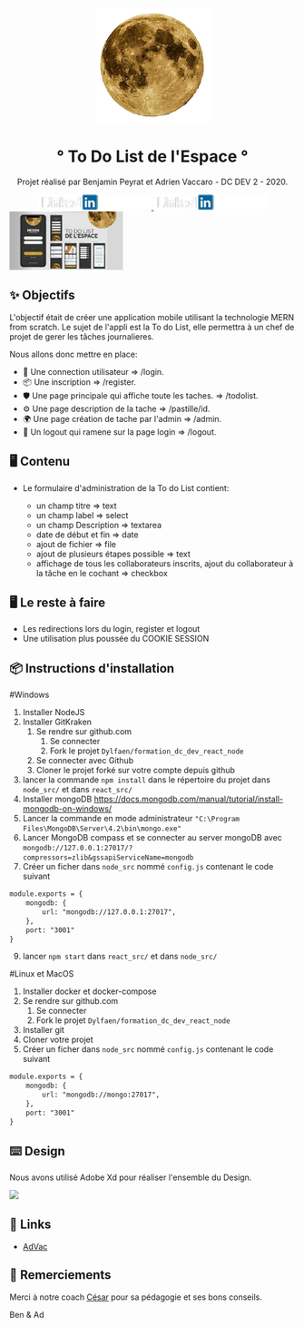 <p align="center">
    <img width="200" src="react_src\src\images\moon.png">
</p>

<h1 align="center">° To Do List de l'Espace °</h1>

<div align="center">

Projet réalisé par Benjamin Peyrat et Adrien Vaccaro - DC DEV 2 - 2020.

<a href="https://www.linkedin.com/in/benjamin-peyrat-4731a3174/">
    <img width="200" src=react_src\src\images\lkd-ben.png>
</a>
<a href="https://www.linkedin.com/in/adrien-vaccaro/">
    <img width="200" src=react_src\src\images\lkd-ad.png>
</a>

</div>

<img width="200" src="react_src\src\images\vue-readme.png">


## ✨ Objectifs

L'objectif était de créer une application mobile utilisant la technologie MERN from scratch.
Le sujet de l'appli est la To do List, elle permettra à un chef de projet de gerer les tâches journalieres.

Nous allons donc mettre en place:

- 🌈 Une connection utilisateur => /login.
- 📦 Une inscription => /register.
- 🛡 Une page principale qui affiche toute les taches. => /todolist.
- ⚙️ Une page description de la tache => /pastille/id.
- 🌍 Une page création de tache par l'admin => /admin.
- 🎨 Un logout qui ramene sur la page login => /logout.

## 🖥 Contenu

- Le formulaire d'administration de la To do List contient:

  - un champ titre => text
  - un champ label  => select
  - un champ Description => textarea
  - date de début et fin => date
  - ajout de fichier => file
  - ajout de plusieurs étapes possible => text
  - affichage de tous les collaborateurs inscrits, ajout du collaborateur à la tâche en le cochant => checkbox

## 🖥 Le reste à faire

- Les redirections lors du login, register et logout
- Une utilisation plus poussée du COOKIE SESSION


## 📦 Instructions d'installation

#Windows

1. Installer NodeJS
2. Installer GitKraken
    1. Se rendre sur github.com
        1. Se connecter
        2. Fork le projet `Dylfaen/formation_dc_dev_react_node`
    1. Se connecter avec Github
    2. Cloner le projet forké sur votre compte depuis github
3. lancer la commande `npm install` dans le répertoire du projet dans `node_src/` et dans `react_src/`
4. Installer mongoDB https://docs.mongodb.com/manual/tutorial/install-mongodb-on-windows/
5. Lancer la commande en mode administrateur `"C:\Program Files\MongoDB\Server\4.2\bin\mongo.exe"`
6. Lancer MongoDB compass et se connecter au server mongoDB avec `mongodb://127.0.0.1:27017/?compressors=zlib&gssapiServiceName=mongodb`
7. Créer un ficher dans `node_src` nommé `config.js` contenant le code suivant 
```
module.exports = {
    mongodb: {
        url: "mongodb://127.0.0.1:27017",
    },
    port: "3001"
}
```
9. lancer `npm start` dans `react_src/` et dans `node_src/`


#Linux et MacOS
1. Installer docker et docker-compose
2. Se rendre sur github.com
    1. Se connecter
    2. Fork le projet `Dylfaen/formation_dc_dev_react_node`
3. Installer git
4. Cloner votre projet
5. Créer un ficher dans `node_src` nommé `config.js` contenant le code suivant 
```
module.exports = {
    mongodb: {
        url: "mongodb://mongo:27017",
    },
    port: "3001"
}
````

## ⌨️ Design

Nous avons utilisé Adobe Xd pour réaliser l'ensemble du Design.

<p align="left">
<a href="https://xd.adobe.com/view/5d6f2e10-05d9-4215-66e2-18bb4af23700-2b5e/?fullscreen">
    <img width="50" src="https://cdn.freebiesupply.com/logos/large/2x/adobe-xd-logo-png-transparent.png">
</a>
</p>


## 🔗 Links

- [AdVac](https://advac.fr/)


## 🤝 Remerciements

Merci à notre coach [César](https://www.linkedin.com/in/cesarfraisseix/) pour sa pédagogie et ses bons conseils.

Ben & Ad